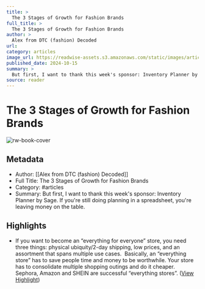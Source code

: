 ```yaml
---
title: >
  The 3 Stages of Growth for Fashion Brands
full_title: >
  The 3 Stages of Growth for Fashion Brands
author: >
  Alex from DTC (fashion) Decoded
url: 
category: articles
image_url: https://readwise-assets.s3.amazonaws.com/static/images/article2.74d541386bbf.png
published_date: 2024-10-15
summary: >
  But first, I want to thank this week's sponsor: Inventory Planner by Sage. If you're still doing planning in a spreadsheet, you're leaving money on the table.
source: reader
---
```

# The 3 Stages of Growth for Fashion Brands

![rw-book-cover](https://readwise-assets.s3.amazonaws.com/static/images/article2.74d541386bbf.png)

## Metadata
- Author: [[Alex from DTC (fashion) Decoded]]
- Full Title: The 3 Stages of Growth for Fashion Brands
- Category: #articles
- Summary: But first, I want to thank this week's sponsor: Inventory Planner by Sage. If you're still doing planning in a spreadsheet, you're leaving money on the table.

## Highlights
- If you want to become an “everything for everyone” store, you need three things: physical ubiquity/2-day shipping, low prices, and an assortment that spans multiple use cases.
  ​ 
  Basically, an “everything store” has to save people time and money to be worthwhile. Your store has to consolidate multiple shopping outings and do it cheaper. Sephora, Amazon and SHEIN are successful “everything stores”. ([View Highlight](https://read.readwise.io/read/01jabhpgffhay20nzj04222tqr))


